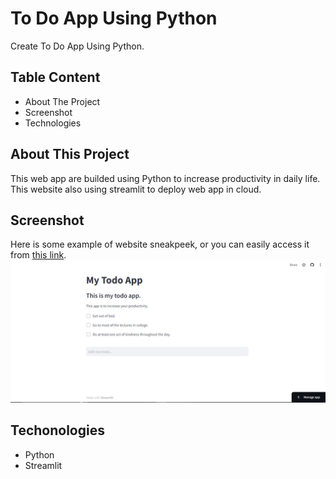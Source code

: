 # To Do App Using Python
Create To Do App Using Python.

## Table Content
- About The Project
- Screenshot
- Technologies

## About This Project
This web app are builded using Python to increase productivity in daily life. This website also using streamlit to deploy web app in cloud.

## Screenshot
Here is some example of website sneakpeek, or you can easily access it from  [this link](https://github.com/kinanti18/my-todo-app).
![My Image](screenshot/App.PNG) 

## Techonologies
- Python 
- Streamlit
